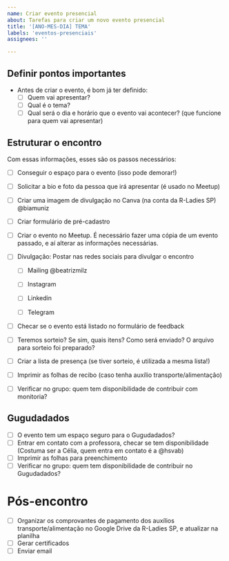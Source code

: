 ```yaml
---
name: Criar evento presencial
about: Tarefas para criar um novo evento presencial
title: '[ANO-MES-DIA] TEMA'
labels: 'eventos-presenciais'
assignees: ''

---
```

## Definir pontos importantes

- Antes de criar o evento, é bom já ter definido:
   - [ ] Quem vai apresentar?
   - [ ] Qual é o tema?
   - [ ] Qual será o dia e horário que o evento vai acontecer? (que funcione para quem vai apresentar)

## Estruturar o encontro
 
Com essas informações, esses são os passos necessários:

- [ ] Conseguir o espaço para o evento (isso pode demorar!)

- [ ] Solicitar a bio e foto da pessoa que irá apresentar (é usado no Meetup)

- [ ] Criar uma imagem de divulgação no Canva (na conta da R-Ladies SP) @biamuniz

- [ ] Criar formulário de pré-cadastro

- [ ] Criar o evento no Meetup. É necessário fazer uma cópia de um evento passado, e aí alterar as informações necessárias.

- [ ] Divulgação: Postar nas redes sociais para divulgar o encontro 
   - [ ] Mailing @beatrizmilz
   - [ ] Instagram
   - [ ] Linkedin
   - [ ] Telegram
     

- [ ] Checar se o evento está listado no formulário de feedback

- [ ] Teremos sorteio? Se sim, quais itens? Como será enviado? O arquivo para sorteio foi preparado?

- [ ] Criar a lista de presença (se tiver sorteio, é utilizada a mesma lista!)

- [ ] Imprimir as folhas de recibo (caso tenha auxílio transporte/alimentação)

- [ ] Verificar no grupo: quem tem disponibilidade de contribuir com monitoria?


## Gugudadados

- [ ] O evento tem um espaço seguro para o Gugudadados?
- [ ] Entrar em contato com a professora, checar se tem disponibilidade (Costuma ser a Célia, quem entra em contato é a @hsvab)
- [ ] Imprimir as folhas para preenchimento
- [ ] Verificar no grupo: quem tem disponibilidade de contribuir no Gugudadados?

# Pós-encontro
- [ ] Organizar os comprovantes de pagamento dos auxílios transporte/alimentação no Google Drive da R-Ladies SP, e atualizar na planilha
- [ ] Gerar certificados
- [ ] Enviar email
